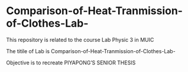 # Comparison-of-Heat-Tranmission-of-Clothes-Lab-
This repository is related to the course Lab Physic 3 in MUIC 

The titile of Lab is Comparison-of-Heat-Tranmission-of-Clothes-Lab-

Objective is to recreate PIYAPONG’S SENIOR THESIS


